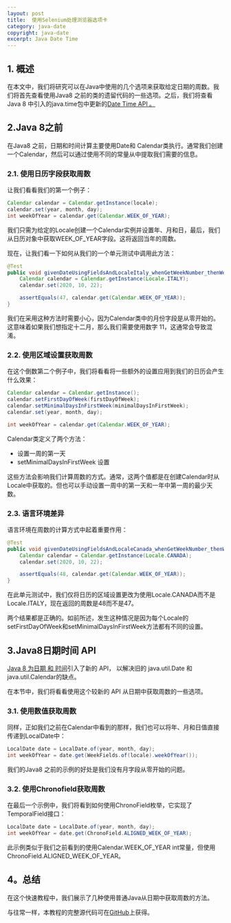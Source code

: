 ```yaml
---
layout: post
title:  使用Selenium处理浏览器选项卡
category: java-date
copyright: java-date
excerpt: Java Date Time
---
```


## 1. 概述

在本文中，我们将研究可以在Java中使用的几个选项来获取给定日期的周数。我们将首先查看使用Java8 之前的类的遗留代码的一些选项。之后，我们将查看Java 8 中引入的java.time包中更新的[Date Time API 。](https://www.baeldung.com/java-8-date-time-intro)

## 2.Java 8之前

在Java8 之前，日期和时间计算主要使用Date和 Calendar类执行。通常我们创建一个Calendar，然后可以通过使用不同的常量从中提取我们需要的信息。

### 2.1. 使用日历字段获取周数

让我们看看我们的第一个例子：

```java
Calendar calendar = Calendar.getInstance(locale); 
calendar.set(year, month, day); 
int weekOfYear = calendar.get(Calendar.WEEK_OF_YEAR);
```

我们只需为给定的Locale创建一个Calendar实例并设置年、月和日，最后，我们从日历对象中获取WEEK_OF_YEAR字段。这将返回当年的周数。

现在，让我们看一下如何从我们的一个单元测试中调用此方法：

```java
@Test
public void givenDateUsingFieldsAndLocaleItaly_whenGetWeekNumber_thenWeekIsReturnedCorrectly() {
    Calendar calendar = Calendar.getInstance(Locale.ITALY);
    calendar.set(2020, 10, 22);

    assertEquals(47, calendar.get(Calendar.WEEK_OF_YEAR));
}
```

我们在采用这种方法时需要小心，因为Calendar类中的月份字段是从零开始的。这意味着如果我们想指定十二月，那么我们需要使用数字 11，这通常会导致混淆。

### 2.2. 使用区域设置获取周数

在这个倒数第二个例子中，我们将看看将一些额外的设置应用到我们的日历会产生什么效果：

```java
Calendar calendar = Calendar.getInstance();
calendar.setFirstDayOfWeek(firstDayOfWeek);
calendar.setMinimalDaysInFirstWeek(minimalDaysInFirstWeek);
calendar.set(year, month, day);

int weekOfYear = calendar.get(Calendar.WEEK_OF_YEAR);

```

Calendar类定义了两个方法：

-   设置一周的第一天
-   setMinimalDaysInFirstWeek 设置

这些方法会影响我们计算周数的方式。通常，这两个值都是在创建Calendar时从Locale中获取的。但也可以手动设置一周中的第一天和一年中第一周的最少天数。

### 2.3. 语言环境差异

语言环境在周数的计算方式中起着重要作用：

```java
@Test
public void givenDateUsingFieldsAndLocaleCanada_whenGetWeekNumber_thenWeekIsReturnedCorrectly() {
    Calendar calendar = Calendar.getInstance(Locale.CANADA);
    calendar.set(2020, 10, 22);

    assertEquals(48, calendar.get(Calendar.WEEK_OF_YEAR));
}

```

在此单元测试中，我们仅将日历的区域设置更改为使用Locale.CANADA而不是Locale.ITALY，现在返回的周数是48而不是47。

两个结果都是正确的。如前所述，发生这种情况是因为每个Locale的setFirstDayOfWeek和setMinimalDaysInFirstWeek方法都有不同的设置。

## 3.Java8日期时间 API

[Java 8 为日期 和 时间](https://www.baeldung.com/java-8-date-time-intro)引入了新的 API， 以解决旧的 java.util.Date 和 java.util.Calendar的缺点。

在本节中，我们将看看使用这个较新的 API 从日期中获取周数的一些选项。

### 3.1. 使用数值获取周数

同样，正如我们之前在Calendar中看到的那样，我们也可以将年、月和日值直接传递到LocalDate中：

```java
LocalDate date = LocalDate.of(year, month, day);
int weekOfYear = date.get(WeekFields.of(locale).weekOfYear());

```

我们的Java8 之前的示例的好处是我们没有月字段从零开始的问题。

### 3.2. 使用Chronofield获取周数

在最后一个示例中，我们将看到如何使用ChronoField枚举，它实现了TemporalField接口：

```java
LocalDate date = LocalDate.of(year, month, day);
int weekOfYear = date.get(ChronoField.ALIGNED_WEEK_OF_YEAR);

```

此示例类似于我们之前看到的使用Calendar.WEEK_OF_YEAR int常量，但使用ChronoField.ALIGNED_WEEK_OF_YEAR。

## 4。总结

在这个快速教程中，我们展示了几种使用普通Java从日期中获取周数的方法。

与往常一样，本教程的完整源代码可在[GitHub](https://github.com/tu-yucheng/taketoday-tutorial4j/tree/master/java-core-modules/java-date-operations-1)上获得。
